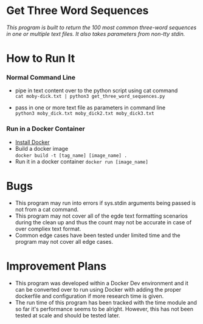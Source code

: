 Get Three Word Sequences
========================

*This program is built to return the 100 most common three-word sequences in one or multiple text files. It also takes parameters from non-tty stdin.*



# How to Run It #  

### Normal Command Line ###
* pipe in text content over to the python script using cat command <br>
    `cat moby-dick.txt | python3 get_three_word_sequences.py`

* pass in one or more text file as parameters in command line <br>
    `python3 moby_dick.txt moby_dick2.txt moby_dick3.txt`

### Run in a Docker Container ###

* [Install Docker](https://www.docker.com/get-started/)
* Build a docker image <br>
    `docker build -t [tag_name] [image_name] .`
* Run it in a docker container
    `docker run [image_name]`

# Bugs #  

* This program may run into errors if sys.stdin arguments being passed is not from a cat command.
* This program may not cover all of the egde text formatting scenarios during the clean up and thus the count may not be accurate in case of over compliex text format. 
* Common edge cases have been tested under limited time and the program may not cover all edge cases. 

# Improvement Plans #  

* This program was developed within a Docker Dev environment and it can be converted over to run using Docker with adding the proper dockerfile and configuration if more research time is given.
* The run time of this program has been tracked with the time module and so far it's performance seems to be alright. However, this has not been tested at scale and should be tested later.
